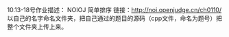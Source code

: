 10.13-18号作业描述：
  NOIOJ 简单排序
  链接：http://noi.openjudge.cn/ch0110/
  以自己的名字命名文件夹，把自己通过的题目的源码（cpp文件，命名为题号）把整个文件夹上传上来。
